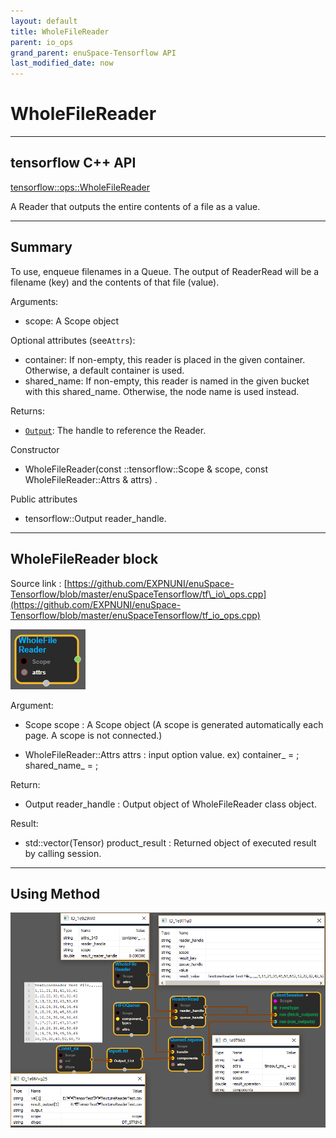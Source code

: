 ```yaml
--- 
layout: default 
title: WholeFileReader 
parent: io_ops 
grand_parent: enuSpace-Tensorflow API 
last_modified_date: now 
--- 
```


# WholeFileReader

---

## tensorflow C++ API

[tensorflow::ops::WholeFileReader](https://www.tensorflow.org/api_docs/cc/class/tensorflow/ops/whole-file-reader)

A Reader that outputs the entire contents of a file as a value.

---

## Summary

To use, enqueue filenames in a Queue. The output of ReaderRead will be a filename \(key\) and the contents of that file \(value\).

Arguments:

* scope: A Scope object

Optional attributes \(see`Attrs`\):

* container: If non-empty, this reader is placed in the given container. Otherwise, a default container is used.
* shared\_name: If non-empty, this reader is named in the given bucket with this shared\_name. Otherwise, the node name is used instead.

Returns:

* [`Output`](https://www.tensorflow.org/api_docs/cc/class/tensorflow/output.html#classtensorflow_1_1_output): The handle to reference the Reader.

Constructor

* WholeFileReader\(const ::tensorflow::Scope & scope, const WholeFileReader::Attrs & attrs\) .

Public attributes

* tensorflow::Output reader\_handle.

---

## WholeFileReader block

Source link : [https://github.com/EXPNUNI/enuSpace-Tensorflow/blob/master/enuSpaceTensorflow/tf\_io\_ops.cpp](https://github.com/EXPNUNI/enuSpace-Tensorflow/blob/master/enuSpaceTensorflow/tf_io_ops.cpp)

![](./assets/io_WholeFileReader_Symbol.png)

Argument:

* Scope scope : A Scope object \(A scope is generated automatically each page. A scope is not connected.\)

* WholeFileReader::Attrs attrs : input option value. ex\)     container\_ = ;  shared\_name\_ = ; 

Return:

* Output reader\_handle : Output object of WholeFileReader class object.

Result:

* std::vector\(Tensor\) product\_result : Returned object of executed result by calling session.

---

## Using Method

![](./assets/io_WholeFileReader_Method.png)

